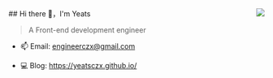 <img align="right" src="https://github-readme-stats.vercel.app/api?username=Yeats&show_icons=true&hide_border=true">
## Hi there 👋，I'm Yeats

> A Front-end development engineer

- 📫 Email:  engineerczx@gmail.com

- 💻 Blog: https://yeatsczx.github.io/

<!-- - 🔭 I’m currently working on ...
- 🌱 I’m currently learning ...
- 👯 I’m looking to collaborate on ...
- 🤔 I’m looking for help with ...
- 💬 Ask me about ...
- 📫 How to reach me: ...
- 😄 Pronouns: ...
- ⚡ Fun fact: ... -->
